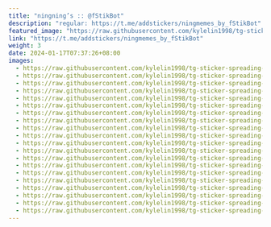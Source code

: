 ```yaml
---
title: "ningning’s :: @fStikBot"
description: "regular: https://t.me/addstickers/ningmemes_by_fStikBot"
featured_image: "https://raw.githubusercontent.com/kylelin1998/tg-sticker-spreading-worldwide-images/main/img/72706760-7501-4ccf-bd79-1d50248fc82c.jpg"
link: "https://t.me/addstickers/ningmemes_by_fStikBot"
weight: 3
date: 2024-01-17T07:37:26+08:00
images:
  - https://raw.githubusercontent.com/kylelin1998/tg-sticker-spreading-worldwide-images/main/img/72706760-7501-4ccf-bd79-1d50248fc82c.jpg
  - https://raw.githubusercontent.com/kylelin1998/tg-sticker-spreading-worldwide-images/main/img/e04ed76d-dbde-408a-9847-ae34493c2785.jpg
  - https://raw.githubusercontent.com/kylelin1998/tg-sticker-spreading-worldwide-images/main/img/fb9e4063-5378-4c77-8adf-464959aec904.jpg
  - https://raw.githubusercontent.com/kylelin1998/tg-sticker-spreading-worldwide-images/main/img/927ad9f5-50be-4a19-8be7-a2b5554fa52f.jpg
  - https://raw.githubusercontent.com/kylelin1998/tg-sticker-spreading-worldwide-images/main/img/fc8481c1-b28b-4a09-b739-68c3214c64e4.jpg
  - https://raw.githubusercontent.com/kylelin1998/tg-sticker-spreading-worldwide-images/main/img/6643788f-97cb-4210-9f30-f141a804f6ed.jpg
  - https://raw.githubusercontent.com/kylelin1998/tg-sticker-spreading-worldwide-images/main/img/c0932c41-d745-4873-ab2b-1cbf789fc251.jpg
  - https://raw.githubusercontent.com/kylelin1998/tg-sticker-spreading-worldwide-images/main/img/cdbc37e3-f1cd-48e6-92f5-8a24b8a78f64.jpg
  - https://raw.githubusercontent.com/kylelin1998/tg-sticker-spreading-worldwide-images/main/img/bb265109-6252-45eb-86f9-7f40c3e421f7.jpg
  - https://raw.githubusercontent.com/kylelin1998/tg-sticker-spreading-worldwide-images/main/img/5eb000e0-19b8-499e-ba64-5c2ffee5a693.jpg
  - https://raw.githubusercontent.com/kylelin1998/tg-sticker-spreading-worldwide-images/main/img/affec637-d06f-4390-86ec-e533e2db0247.jpg
  - https://raw.githubusercontent.com/kylelin1998/tg-sticker-spreading-worldwide-images/main/img/7716008f-87f1-42ea-8623-1a79283616cb.jpg
  - https://raw.githubusercontent.com/kylelin1998/tg-sticker-spreading-worldwide-images/main/img/5275c7c3-b14d-459b-84d9-bb059e8816b3.jpg
  - https://raw.githubusercontent.com/kylelin1998/tg-sticker-spreading-worldwide-images/main/img/788cb06c-7e39-49f2-9b4e-4f639fe1b787.jpg
  - https://raw.githubusercontent.com/kylelin1998/tg-sticker-spreading-worldwide-images/main/img/72b01ea5-3bbe-4356-b137-04a2bd280360.jpg
  - https://raw.githubusercontent.com/kylelin1998/tg-sticker-spreading-worldwide-images/main/img/21e438e1-82d9-4b91-b85d-b231663516f0.jpg
  - https://raw.githubusercontent.com/kylelin1998/tg-sticker-spreading-worldwide-images/main/img/e42e6065-c0b1-43fa-8071-aab00a5986b0.jpg
  - https://raw.githubusercontent.com/kylelin1998/tg-sticker-spreading-worldwide-images/main/img/e35a0d45-794f-44f5-aa8a-5c78dd859c18.jpg
  - https://raw.githubusercontent.com/kylelin1998/tg-sticker-spreading-worldwide-images/main/img/1a24fd45-5d6c-484e-81fe-bc5b8f7d0d34.jpg
  - https://raw.githubusercontent.com/kylelin1998/tg-sticker-spreading-worldwide-images/main/img/60e87f30-ca4a-4793-85e1-b469f5bfad26.jpg
---
```


